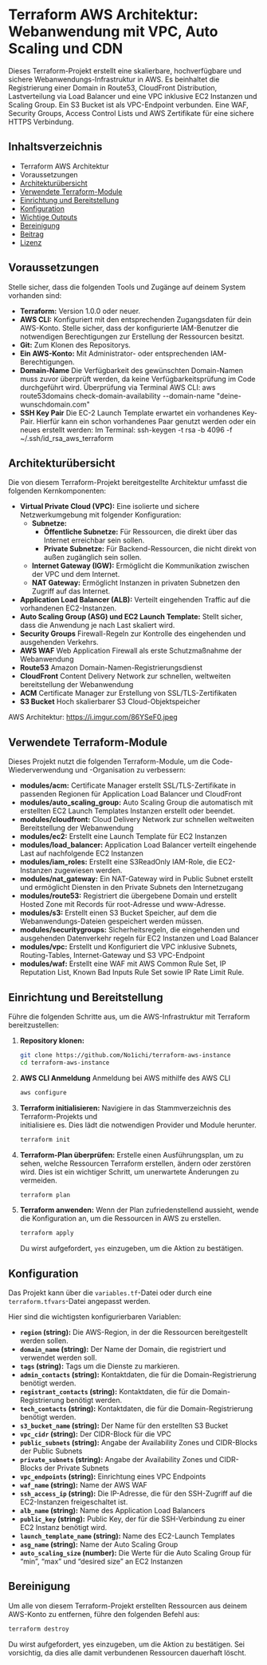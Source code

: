 # Terraform AWS Architektur: Webanwendung mit VPC, Auto Scaling und CDN

Dieses Terraform-Projekt erstellt eine skalierbare, hochverfügbare und sichere Webanwendungs-Infrastruktur in AWS. Es beinhaltet die Registrierung einer Domain in Route53, CloudFront Distribution, Lastverteilung via Load Balancer und eine VPC inklusive EC2 Instanzen und Scaling Group. Ein S3 Bucket ist als VPC-Endpoint verbunden. Eine WAF, Security Groups, Access Control Lists und AWS Zertifikate für eine sichere HTTPS Verbindung.

## Inhaltsverzeichnis

- Terraform AWS Architektur
- Voraussetzungen
- [Architekturübersicht](#architekturübersicht)
- [Verwendete Terraform-Module](#verwendete-terraform-module)
- [Einrichtung und Bereitstellung](#einrichtung-und-bereitstellung)
- [Konfiguration](#konfiguration)
- [Wichtige Outputs](#wichtige-outputs)
- [Bereinigung](#bereinigung)
- [Beitrag](#beitrag)
- [Lizenz](#lizenz)

## Voraussetzungen

Stelle sicher, dass die folgenden Tools und Zugänge auf deinem System vorhanden sind:

* **Terraform:** Version 1.0.0 oder neuer.
* **AWS CLI:** Konfiguriert mit den entsprechenden Zugangsdaten für dein AWS-Konto. Stelle sicher, dass der konfigurierte IAM-Benutzer die notwendigen Berechtigungen zur Erstellung der Ressourcen besitzt.
* **Git:** Zum Klonen des Repositorys.
* **Ein AWS-Konto:** Mit Administrator- oder entsprechenden IAM-Berechtigungen.
* **Domain-Name** Die Verfügbarkeit des gewünschten Domain-Namen muss zuvor überprüft werden, da keine Verfügbarkeitsprüfung im Code durchgeführt wird.
Überprüfung via Terminal AWS CLI:
aws route53domains check-domain-availability --domain-name "deine-wunschdomain.com"
* **SSH Key Pair** Die EC-2 Launch Template erwartet ein vorhandenes Key-Pair. Hierfür kann ein schon vorhandenes Paar genutzt werden oder ein neues erstellt werden:
Im Terminal:
	ssh-keygen -t rsa -b 4096 -f ~/.ssh/id_rsa_aws_terraform

## Architekturübersicht

Die von diesem Terraform-Projekt bereitgestellte Architektur umfasst die folgenden Kernkomponenten:

* **Virtual Private Cloud (VPC):** Eine isolierte und sichere Netzwerkumgebung mit folgender Konfiguration:
	* **Subnetze:**
    	* **Öffentliche Subnetze:** Für Ressourcen, die direkt über das Internet erreichbar sein sollen.
    	* **Private Subnetze:** Für Backend-Ressourcen, die nicht direkt von außen zugänglich sein sollen.
	* **Internet Gateway (IGW):** Ermöglicht die Kommunikation zwischen der VPC und dem Internet.
	* **NAT Gateway:** Ermöglicht Instanzen in privaten Subnetzen den Zugriff auf das Internet.
* **Application Load Balancer (ALB):** Verteilt eingehenden Traffic auf die vorhandenen EC2-Instanzen.
* **Auto Scaling Group (ASG) und EC2 Launch Template:** Stellt sicher, dass die Anwendung je nach Last skaliert wird.
* **Security Groups** Firewall-Regeln zur Kontrolle des eingehenden und ausgehenden Verkehrs.
* **AWS WAF** Web Application Firewall als erste Schutzmaßnahme der Webanwendung
* **Route53** Amazon Domain-Namen-Registrierungsdienst
* **CloudFront** Content Delivery Network zur schnellen, weltweiten bereitstellung der Webanwendung
* **ACM** Certificate Manager zur Erstellung von SSL/TLS-Zertifikaten
* **S3 Bucket** Hoch skalierbarer S3 Cloud-Objektspeicher

AWS Architektur: https://i.imgur.com/86YSeF0.jpeg


## Verwendete Terraform-Module

Dieses Projekt nutzt die folgenden Terraform-Module, um die Code-Wiederverwendung und -Organisation zu verbessern:

* **modules/acm:** Certificate Manager erstellt SSL/TLS-Zertifikate in passenden Regionen für Application Load Balancer und CloudFront
* **modules/auto_scaling_group:** Auto Scaling Group die automatisch mit erstellten EC2 Launch Templates Instanzen erstellt oder beendet.
* **modules/cloudfront:** Cloud Delivery Network zur schnellen weltweiten Bereitstellung der Webanwendung
* **modules/ec2:** Erstellt eine Launch Template für EC2 Instanzen
* **modules/load_balancer:** Application Load Balancer verteilt eingehende Last auf nachfolgende EC2 Instanzen
* **modules/iam_roles:** Erstellt eine S3ReadOnly IAM-Role, die EC2-Instanzen zugewiesen werden.
* **modules/nat_gateway:** Ein NAT-Gateway wird in Public Subnet erstellt und ermöglicht Diensten in den Private Subnets den Internetzugang
* **modules/route53:** Registriert die übergebene Domain und erstellt Hosted Zone mit Records für root-Adresse und www-Adresse.
* **modules/s3:** Erstellt einen S3 Bucket Speicher, auf dem die Webanwendungs-Dateien gespeichert werden müssen.
* **modules/securitygroups:** Sicherheitsregeln, die eingehenden und ausgehenden Datenverkehr regeln für EC2 Instanzen und Load Balancer
* **modules/vpc:** Erstellt und Konfiguriert die VPC inklusive Subnets, Routing-Tables, Internet-Gateway und S3 VPC-Endpoint
* **modules/waf:** Erstellt eine WAF mit AWS Common Rule Set, IP Reputation List, Known Bad Inputs Rule Set sowie IP Rate Limit Rule.


## Einrichtung und Bereitstellung

Führe die folgenden Schritte aus, um die AWS-Infrastruktur mit Terraform bereitzustellen:

1.  **Repository klonen:**
    ```bash
    git clone https://github.com/No1ichi/terraform-aws-instance
    cd terraform-aws-instance
    ```
2.  **AWS CLI Anmeldung**
    Anmeldung bei AWS mithilfe des AWS CLI
    ```bash
    aws configure
    ```
3.  **Terraform initialisieren:**
    Navigiere in das Stammverzeichnis des Terraform-Projekts und   
    initialisiere es. Dies lädt die notwendigen Provider und Module 
    herunter.
    ```bash
    terraform init
    ```
3.  **Terraform-Plan überprüfen:**
    Erstelle einen Ausführungsplan, um zu sehen, welche Ressourcen 
    Terraform erstellen, ändern oder zerstören wird. Dies ist ein 
    wichtiger Schritt, um unerwartete Änderungen zu vermeiden.
    ```bash
    terraform plan
    ```
4.  **Terraform anwenden:**
    Wenn der Plan zufriedenstellend aussieht, wende die Konfiguration 
    an, um die Ressourcen in AWS zu erstellen.
    ```bash
    terraform apply
    ```
    Du wirst aufgefordert, `yes` einzugeben, um die Aktion zu 
    bestätigen.

## Konfiguration

Das Projekt kann über die `variables.tf`-Datei oder durch eine `terraform.tfvars`-Datei angepasst werden.

Hier sind die  wichtigsten konfigurierbaren Variablen:

* **`region` (string):** Die AWS-Region, in der die Ressourcen bereitgestellt werden sollen.
* **`domain_name` (string):** Der Name der Domain, die registriert und verwendet werden soll.
* **`tags` (string):** Tags um die Dienste zu markieren.
* **`admin_contacts` (string):** Kontaktdaten, die für die Domain-Registrierung benötigt werden.
* **`registrant_contacts` (string):** Kontaktdaten, die für die Domain-Registrierung benötigt werden.
* **`tech_contacts` (string):** Kontaktdaten, die für die Domain-Registrierung benötigt werden.
* **`s3_bucket_name` (string):** Der Name für den erstellten S3 Bucket
* **`vpc_cidr` (string):** Der CIDR-Block für die VPC
* **`public_subnets` (string):** Angabe der Availability Zones und CIDR-Blocks der Public Subnets
* **`private_subnets` (string):** Angabe der Availability Zones und CIDR-Blocks der Private Subnets
* **`vpc_endpoints` (string):** Einrichtung eines VPC Endpoints
* **`waf_name` (string):** Name der AWS WAF
* **`ssh_access_ip` (string):** Die IP-Adresse, die für den SSH-Zugriff auf die EC2-Instanzen freigeschaltet ist.
* **`alb_name` (string):** Name des Application Load Balancers
* **`public_key` (string):** Public Key, der für die SSH-Verbindung zu einer EC2 Instanz benötigt wird.
* **`launch_template_name` (string):** Name des EC2-Launch Templates
* **`asg_name` (string):** Name der Auto Scaling Group
* **`auto_scaling_size` (number):** Die Werte für die Auto Scaling Group für “min”, “max” und “desired size” an EC2 Instanzen 

## Bereinigung

Um alle von diesem Terraform-Projekt erstellten Ressourcen aus deinem AWS-Konto zu entfernen, führe den folgenden Befehl aus:

```bash
terraform destroy
```

Du wirst aufgefordert, yes einzugeben, um die Aktion zu bestätigen. Sei vorsichtig, da dies alle damit verbundenen Ressourcen dauerhaft löscht.
